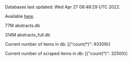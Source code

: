 Databases last updated: Wed Apr 27 08:48:29 UTC 2022. 

Available [here](https://github.com/cbeauhilton/ash-db/releases).


77M	abstracts.db

314M	abstracts_full.db

Current number of items in db:
[{"count(*)": 93309}]

Current number of scraped items in db:
[{"count(*)": 32500}]
